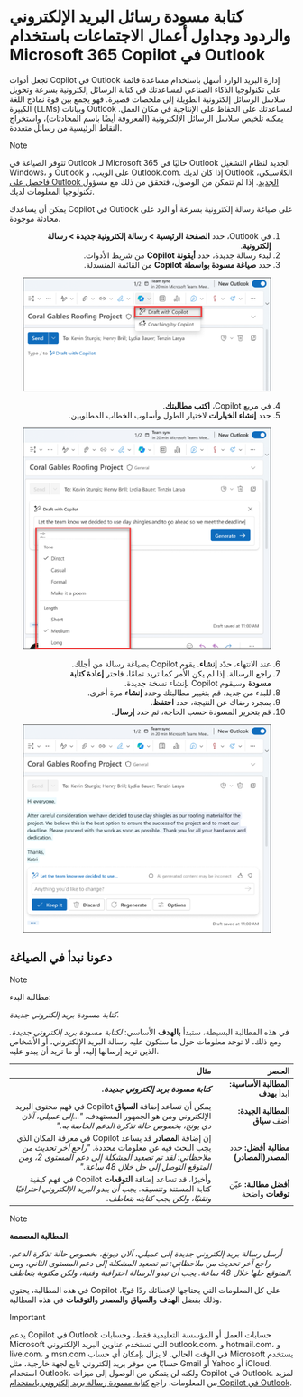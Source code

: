 # كتابة مسودة رسائل البريد الإلكتروني والردود وجداول أعمال الاجتماعات باستخدام Microsoft 365 Copilot في Outlook

تجعل أدوات Copilot في Outlook إدارة البريد الوارد أسهل باستخدام مساعدة قائمة على تكنولوجيا الذكاء الصناعي لمساعدتك في كتابة الرسائل إلكترونية بسرعة وتحويل سلاسل الرسائل إلكترونية الطويلة إلى ملخصات قصيرة. فهو يجمع بين قوة نماذج اللغة الكبيرة (LLMs) وبيانات Outlook لمساعدتك على الحفاظ على الإنتاجية في مكان العمل. يمكنه تلخيص سلاسل الرسائل الإلكترونية (المعروفة أيضًا باسم المحادثات)، واستخراج النقاط الرئيسية من رسائل متعددة.

> [!NOTE]
> تتوفر الصياغة في Outlook لـ Microsoft 365 حاليًا في Outlook الجديد لنظام التشغيل Windows، و Outlook على الويب، و Outlook.com. إذا كان لديك Outlook الكلاسيكي، [فاحصل على Outlook الجديد](https://support.microsoft.com/office/start-using-new-outlook-for-windows-4395454d-cb2f-4c16-bb24-fa4bb36650ae). إذا لم تتمكن من الوصول، فتحقق من ذلك مع مسؤول تكنولوجيا المعلومات لديك.

يمكن أن يساعدك Copilot في Outlook على صياغة رسالة إلكترونية بسرعة أو الرد على محادثة موجودة.

<ol dir='rtl'>
    <li>في Outlook، حدد <b>الصفحة الرئيسية > رسالة إلكترونية جديدة > رسالة إلكترونية</b>.</li>
    <li>لبدء رسالة جديدة، حدد <b>أيقونة Copilot</b> من شريط الأدوات.</li>
    <li>حدد <b>صياغة مسودة بواسطة Copilot</b> من القائمة المنسدلة.</li>
    <p dir="rtl"><a href="https://github.com/MicrosoftLearning/MS-4005-Craft-effective-prompts-for-Microsoft-Copilot-for-Microsoft-365.ar-sa/blob/main/Instructions/Labs/media/create_copilot-toolbar-outlook.png"><img src="https://github.com/MicrosoftLearning/MS-4005-Craft-effective-prompts-for-Microsoft-Copilot-for-Microsoft-365.ar-sa/blob/main/Instructions/Labs/media/create_copilot-toolbar-outlook.png" alt="لقطة شاشة لرمز Copilot في شريط أدوات Outlook."></a></p>
    <li>في مربع Copilot، <b>اكتب مطالبتك</b>.</li>
    <li>حدد <b>إنشاء الخيارات</b> لاختيار الطول وأسلوب الخطاب المطلوبين.</li>
    <p dir="rtl"><a href="https://github.com/MicrosoftLearning/MS-4005-Craft-effective-prompts-for-Microsoft-Copilot-for-Microsoft-365.ar-sa/blob/main/Instructions/Labs/media/create_copilot-generate-options-outlook.png"><img src="https://github.com/MicrosoftLearning/MS-4005-Craft-effective-prompts-for-Microsoft-Copilot-for-Microsoft-365.ar-sa/blob/main/Instructions/Labs/media/create_copilot-generate-options-outlook.png" alt="لقطة شاشة للخيارات المتوفرة لتخصيص كتابة المسودة في Copilot في Outlook."></a></p>
    <li>عند الانتهاء، حدّد <b>إنشاء</b>. يقوم Copilot بصياغة رسالة من أجلك.</li>
    <li>راجع الرسالة. إذا لم يكن الأمر كما تريد تمامًا، فاختر <b>إعادة كتابة مسودة</b> وسيقوم Copilot بإنشاء نسخة جديدة.</li>
    <li>للبدء من جديد، قم بتغيير مطالبتك وحدد <b>إنشاء</b> مرة أخرى.</li>
    <li>بمجرد رضاك عن النتيجة، حدد <b>احتفظ</b>.</li>
    <li>قم بتحرير المسودة حسب الحاجة، ثم حدد <b>إرسال</b>.</li>
    <p dir="rtl"><a href="https://github.com/MicrosoftLearning/MS-4005-Craft-effective-prompts-for-Microsoft-Copilot-for-Microsoft-365.ar-sa/blob/main/Instructions/Labs/media/create_copilot-draft-results-outlook.png"><img src="https://github.com/MicrosoftLearning/MS-4005-Craft-effective-prompts-for-Microsoft-Copilot-for-Microsoft-365.ar-sa/blob/main/Instructions/Labs/media/create_copilot-draft-results-outlook.png" alt="لقطة شاشة لمسودة بريد إلكتروني تم إنشاؤها بواسطة Copilot في Outlook."></a></p>
</ol>   

## دعونا نبدأ في الصياغة

> [!NOTE]
> مطالبة البدء:
>
> _كتابة مسودة بريد إلكتروني جديدة._

في هذه المطالبة البسيطة، ستبدأ <b>بالهدف</b> الأساسي: _لكتابة مسودة بريد إلكتروني جديدة._ ومع ذلك، لا توجد معلومات حول ما ستكون عليه رسالة البريد الإلكتروني، أو الأشخاص الذين تريد إرسالها إليه، أو ما تريد أن يبدو عليه.

<markdown-accessiblity-table data-catalyst=""><div dir="rtl"><table>
<thead>
<tr>
<th align="right">العنصر</th>
<th align="right">مثال</th>
</tr>
</thead>
<tbody>
<tr>
<td align="right"><b>المطالبة الأساسية:</b> ابدأ <b>بهدف</b></td>
<td align="right"><b><em>كتابة مسودة بريد إلكتروني جديدة.</em></b></td>
</tr>
<tr>
<td align="right"><b>المطالبة الجيدة:</b> أضف <b>سياق</b></td>
<td align="right">يمكن أن تساعد إضافة <b>السياق</b> Copilot في فهم محتوى البريد الإلكتروني ومن هو الجمهور المستهدف. <em>"...إلى عميلي، آلان دي يونج، بخصوص حالة تذكرة الدعم الخاصة به."</em></td>
</tr>
<tr>
<td align="right"><b>مطالبة أفضل:</b> حدد <b>المصدر(المصادر)</b></td>
<td align="right">إن إضافة <b>المصادر</b> قد يساعد Copilot في معرفة المكان الذي يجب البحث فيه عن معلومات محددة. <em>"راجع آخر تحديث من ملاحظاتي: لقد تم تصعيد المشكلة إلى دعم المستوى 2، ومن المتوقع التوصل إلى حل خلال 48 ساعة."</em></td>
</tr>
<tr>
<td align="right"><b>أفضل مطالبة:</b> عيّن <b>توقعات</b> واضحة</td>
<td align="right">وأخيرًا، قد تساعد إضافة <b>التوقعات</b> Copilot في فهم كيفية كتابة المستند وتنسيقه. <em>يجب أن يبدو البريد الإلكتروني احترافيًا وتقنيًا، ولكن يجب كتابته بتعاطف.</em></td>
</tr>
</tbody>
</table></div></markdown-accessiblity-table>

> [!NOTE]
> <b>المطالبة المصممة</b>:
>
> _أرسل رسالة بريد إلكتروني جديدة إلى عميلي، آلان ديونغ، بخصوص حالة تذكرة الدعم. راجع آخر تحديث من ملاحظاتي: تم تصعيد المشكلة إلى دعم المستوى الثاني، ومن المتوقع حلها خلال 48 ساعة. يجب أن تبدو الرسالة احترافية وفنية، ولكن مكتوبة بتعاطف._

في هذه المطالبة، يحتوي Copilot على كل المعلومات التي يحتاجها لإعطائك ردًا قويًا، وذلك بفضل <b>الهدف</b> و<b>السياق</b> و<b>المصدر</b> و<b>التوقعات</b> في هذه المطالبة.

> [!IMPORTANT]
> يدعم Copilot في Outlook حسابات العمل أو المؤسسة التعليمية فقط، وحسابات Microsoft التي تستخدم عناوين البريد الإلكتروني outlook.com، و hotmail.com، و live.com، و msn.com في الوقت الحالي. لا يزال بإمكان أي حساب Microsoft يستخدم حسابًا من موفر بريد إلكتروني تابع لجهة خارجية، مثل Gmail أو Yahoo أو iCloud، استخدام Outlook، ولكنه لن يتمكن من الوصول إلى ميزات Copilot في Outlook. لمزيد من المعلومات، راجع [كتابة مسودة رسالة بريد إلكتروني باستخدام Copilot في Outlook](https://support.microsoft.com/office/draft-an-email-message-with-copilot-in-outlook-3eb1d053-89b8-491c-8a6e-746015238d9b).
